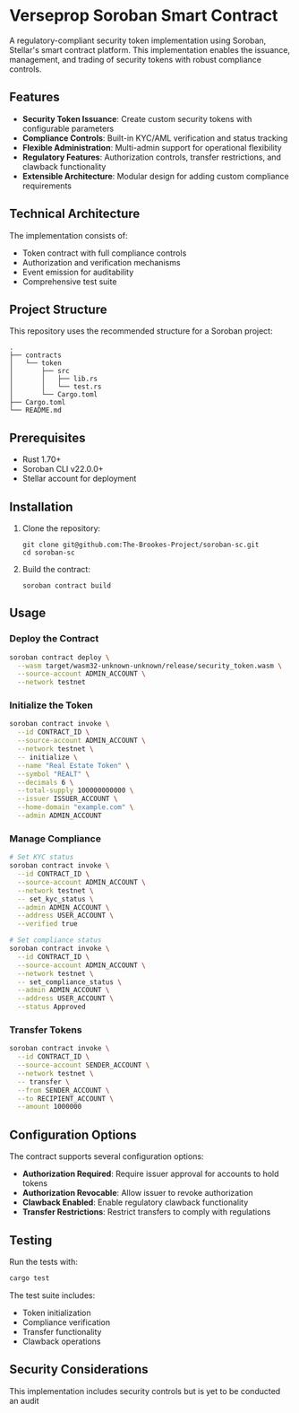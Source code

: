 # Verseprop Soroban Smart Contract

A regulatory-compliant security token implementation using Soroban, Stellar's smart contract platform. This implementation enables the issuance, management, and trading of security tokens with robust compliance controls.

## Features

- **Security Token Issuance**: Create custom security tokens with configurable parameters
- **Compliance Controls**: Built-in KYC/AML verification and status tracking
- **Flexible Administration**: Multi-admin support for operational flexibility
- **Regulatory Features**: Authorization controls, transfer restrictions, and clawback functionality
- **Extensible Architecture**: Modular design for adding custom compliance requirements

## Technical Architecture

The implementation consists of:

- Token contract with full compliance controls
- Authorization and verification mechanisms
- Event emission for auditability
- Comprehensive test suite

## Project Structure

This repository uses the recommended structure for a Soroban project:
```text
.
├── contracts
│   └── token
│       ├── src
│       │   ├── lib.rs
│       │   └── test.rs
│       └── Cargo.toml
├── Cargo.toml
└── README.md
```

## Prerequisites

- Rust 1.70+
- Soroban CLI v22.0.0+
- Stellar account for deployment

## Installation

1. Clone the repository:
   ```
   git clone git@github.com:The-Brookes-Project/soroban-sc.git
   cd soroban-sc
   ```

2. Build the contract:
   ```
   soroban contract build
   ```

## Usage

### Deploy the Contract

```bash
soroban contract deploy \
  --wasm target/wasm32-unknown-unknown/release/security_token.wasm \
  --source-account ADMIN_ACCOUNT \
  --network testnet
```

### Initialize the Token

```bash
soroban contract invoke \
  --id CONTRACT_ID \
  --source-account ADMIN_ACCOUNT \
  --network testnet \
  -- initialize \
  --name "Real Estate Token" \
  --symbol "REALT" \
  --decimals 6 \
  --total-supply 100000000000 \
  --issuer ISSUER_ACCOUNT \
  --home-domain "example.com" \
  --admin ADMIN_ACCOUNT
```

### Manage Compliance

```bash
# Set KYC status
soroban contract invoke \
  --id CONTRACT_ID \
  --source-account ADMIN_ACCOUNT \
  --network testnet \
  -- set_kyc_status \
  --admin ADMIN_ACCOUNT \
  --address USER_ACCOUNT \
  --verified true

# Set compliance status
soroban contract invoke \
  --id CONTRACT_ID \
  --source-account ADMIN_ACCOUNT \
  --network testnet \
  -- set_compliance_status \
  --admin ADMIN_ACCOUNT \
  --address USER_ACCOUNT \
  --status Approved
```

### Transfer Tokens

```bash
soroban contract invoke \
  --id CONTRACT_ID \
  --source-account SENDER_ACCOUNT \
  --network testnet \
  -- transfer \
  --from SENDER_ACCOUNT \
  --to RECIPIENT_ACCOUNT \
  --amount 1000000
```

## Configuration Options

The contract supports several configuration options:

- **Authorization Required**: Require issuer approval for accounts to hold tokens
- **Authorization Revocable**: Allow issuer to revoke authorization
- **Clawback Enabled**: Enable regulatory clawback functionality
- **Transfer Restrictions**: Restrict transfers to comply with regulations

## Testing

Run the tests with:

```bash
cargo test
```

The test suite includes:
- Token initialization
- Compliance verification
- Transfer functionality
- Clawback operations


## Security Considerations

This implementation includes security controls but is yet to be conducted an audit